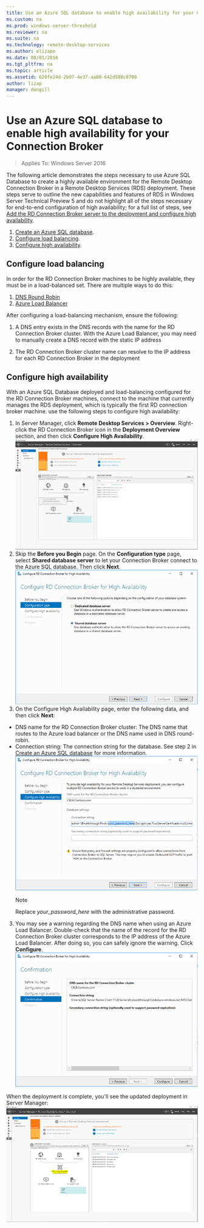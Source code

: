 ```yaml
---
title: Use an Azure SQL database to enable high availability for your Connection Broker
ms.custom: na
ms.prod: windows-server-threshold
ms.reviewer: na
ms.suite: na
ms.technology: remote-desktop-services
ms.author: elizapo
ms.date: 08/01/2016  
ms.tgt_pltfrm: na
ms.topic: article
ms.assetid: 620fe24d-2b97-4e37-aa08-642d588c8700
author: lizap
manager: dongill
---
```

# Use an Azure SQL database to enable high availability for your Connection Broker

>Applies To: Windows Server 2016

The following article demonstrates the steps necessary to use Azure SQL Database to create a highly available environment for the Remote Desktop Connection Broker in a Remote Desktop Services (RDS) deployment. These steps serve to outline the new capabilities and features of RDS in Windows Server Technical Preview 5 and do not highlight all of the steps necessary for end-to-end configuration of high availability; for a full list of steps, see [Add the RD Connection Broker server to the deployment and configure high availability](Add-the-RD-Connection-Broker-server-to-the-deployment-and-configure-high-availability.md).  
  
1. [Create an Azure SQL database](Create-an-Azure-SQL-database-for-the-RD-Connection-Broker.md).  
2. [Configure load balancing](#configure-load-balancing).  
3. [Configure high availability](#configure-high-availability).  
  
## Configure load balancing  
  
In order for the RD Connection Broker machines to be highly available, they must be in a load-balanced set. There are multiple ways to do this:   
1. [DNS Round Robin](https://technet.microsoft.com/library/cc772506.aspx)   
2. [Azure Load Balancer](https://azure.microsoft.com/documentation/articles/load-balancer-get-started-ilb-arm-portal/)   
  
After configuring a load-balancing mechanism, ensure the following:   
  
1. A DNS entry exists in the DNS records with the name for the RD Connection Broker cluster. With the Azure Load Balancer, you may need to manually create a DNS record with the static IP address   
  
2. The RD Connection Broker cluster name can resolve to the IP address for each RD Connection Broker in the deployment   
  
## Configure high availability  
  
With an Azure SQL Database deployed and load-balancing configured for the RD Connection Broker machines, connect to the machine that currently manages the RDS deployment, which is typically the first RD connection broker machine. use the following steps to configure high availability:  
  
1. In Server Manager, click **Remote Desktop Services > Overview**. Right-click the RD Connection Broker icon in the **Deployment Overview** section, and then click **Configure High Availability**.    
![RD Connection Broker in Server Manager](media/RD-Connection-Broker-in-Server-Manager.png)  
2. Skip the **Before you Begin** page. On the **Configuration type** page, select **Shared database server** to let your Connection Broker connect to the Azure SQL database. Then click **Next**.    
 ![Configure RD Connection Broker for High Availability](media/Configure-RD-Connection-Broker-for-High-Availability.png)   
3. On the Configure High Availability page, enter the following data, and then click **Next**:  
- DNS name for the RD Connection Broker cluster: The DNS name that routes to the Azure load balancer or the DNS name used in DNS round-robin.  
- Connection string: The connection string for the database. See step 2 in [Create an Azure SQL database](Create-an-Azure-SQL-database-for-the-RD-Connection-Broker.md) for more information.   
![Configure RD Connection Broker - cluster settings](media/Configure-RD-Connection-Broker---cluster-settings.png)  
    > [!NOTE]
    > Replace *your_password_here* with the administrative password.    
        
      
3. You may see a warning regarding the DNS name when using an Azure Load Balancer. Double-check that the name of the record for the RD Connection Broker cluster corresponds to the IP address of the Azure Load Balancer. After doing so, you can safely ignore the warning. Click **Configure**.  
![Configure RD Connection Broker for High Availability - confirmation](media/Configure-RD-Connection-Broker-for-High-Availability---confirmation.png)   
  
When the deployment is complete, you'll see the updated deployment in Server Manager:  
![A highly available RD Connection Broker cluster](media/A-highly-available-RD-Connection-Broker-cluster.png)


